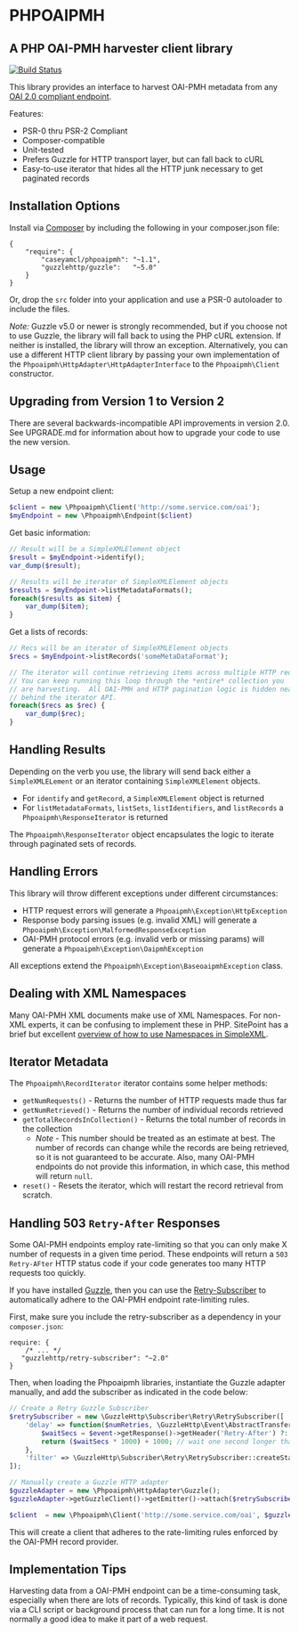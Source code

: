 PHPOAIPMH
=========

A PHP OAI-PMH harvester client library
--------------------------------------

[![Build Status](https://travis-ci.org/caseyamcl/Phpoiapmh.png)](https://travis-ci.org/caseyamcl/Phpoiapmh.png)

This library provides an interface to harvest OAI-PMH metadata
from any [OAI 2.0 compliant endpoint](http://www.openarchives.org/OAI/openarchivesprotocol.html#ListMetadataFormats).

Features:
* PSR-0 thru PSR-2 Compliant
* Composer-compatible
* Unit-tested
* Prefers Guzzle for HTTP transport layer, but can fall back to cURL
* Easy-to-use iterator that hides all the HTTP junk necessary to get paginated records


Installation Options
--------------------
Install via [Composer](http://getcomposer.org/) by including the following in your composer.json file: 
 
    {
        "require": {
            "caseyamcl/phpoaipmh": "~1.1",
            "guzzlehttp/guzzle":   "~5.0"
        }
    }

Or, drop the `src` folder into your application and use a PSR-0 autoloader to include the files.

*Note:* Guzzle v5.0 or newer is strongly recommended, but if you choose not to use Guzzle, the
library will fall back to using the PHP cURL extension.  If neither is installed, the library will
throw an exception.  Alternatively, you can use a different HTTP client library by passing your own
implementation of the `Phpoaipmh\HttpAdapter\HttpAdapterInterface` to the `Phpoaipmh\Client` constructor.


Upgrading from Version 1 to Version 2
-------------------------------------

There are several backwards-incompatible API improvements in version 2.0.  See UPGRADE.md for
information about how to upgrade your code to use the new version.


Usage
-----
Setup a new endpoint client:

```php
$client = new \Phpoaipmh\Client('http://some.service.com/oai');
$myEndpoint = new \Phpoaipmh\Endpoint($client)
```

Get basic information:

```php
// Result will be a SimpleXMLElement object
$result = $myEndpoint->identify();
var_dump($result);

// Results will be iterator of SimpleXMLElement objects
$results = $myEndpoint->listMetadataFormats();
foreach($results as $item) {
    var_dump($item);
}
```

Get a lists of records:


```php
// Recs will be an iterator of SimpleXMLElement objects
$recs = $myEndpoint->listRecords('someMetaDataFormat');

// The iterator will continue retrieving items across multiple HTTP requests.
// You can keep running this loop through the *entire* collection you
// are harvesting.  All OAI-PMH and HTTP pagination logic is hidden neatly
// behind the iterator API.
foreach($recs as $rec) {
    var_dump($rec);
}
```

Handling Results
----------------
Depending on the verb you use, the library will send back either a `SimpleXMLELement`
or an iterator containing `SimpleXMLElement` objects.

* For `identify` and `getRecord`, a `SimpleXMLElement` object is returned
* For `listMetadataFormats`, `listSets`, `listIdentifiers`, and `listRecords` a `Phpoaipmh\ResponseIterator` is returned

The `Phpoaipmh\ResponseIterator` object encapsulates the logic to iterate through paginated sets of records.


Handling Errors
---------------

This library will throw different exceptions under different circumstances:

* HTTP request errors will generate a `Phpoaipmh\Exception\HttpException`
* Response body parsing issues (e.g. invalid XML) will generate a `Phpoaipmh\Exception\MalformedResponseException`
* OAI-PMH protocol errors (e.g. invalid verb or missing params) will generate a `Phpoaipmh\Exception\OaipmhException`

All exceptions extend the `Phpoaipmh\Exception\BaseoaipmhException` class.


Dealing with XML Namespaces
---------------------------

Many OAI-PMH XML documents make use of XML Namespaces.  For non-XML experts, it can be confusing to implement
these in PHP.  SitePoint has a brief but excellent [overview of how to use Namespaces in SimpleXML](http://www.sitepoint.com/simplexml-and-namespaces/).


Iterator Metadata
-----------------

The `Phpoaipmh\RecordIterator` iterator contains some helper methods:

* `getNumRequests()` - Returns the number of HTTP requests made thus far
* `getNumRetrieved()` - Returns the number of individual records retrieved
* `getTotalRecordsInCollection()` - Returns the total number of records in the collection
    * *Note* - This number should be treated as an estimate at best.  The number of records
      can change while the records are being retrieved, so it is not guaranteed to be accurate.
      Also, many OAI-PMH endpoints do not provide this information, in which case, this method will
      return `null`.
* `reset()` - Resets the iterator, which will restart the record retrieval from scratch.


Handling 503 `Retry-After` Responses
------------------------------------

Some OAI-PMH endpoints employ rate-limiting so that you can only make X number
of requests in a given time period.  These endpoints will return a `503 Retry-AFter`
HTTP status code if your code generates too many HTTP requests too quickly.

If you have installed [Guzzle](http://guzzlephp.org), then you can use the
[Retry-Subscriber](https://github.com/guzzle/retry-subscriber) to automatically
adhere to the OAI-PMH endpoint rate-limiting rules.

First, make sure you include the retry-subscriber as a dependency in your
`composer.json`:

    require: {
        /* ... */
       "guzzlehttp/retry-subscriber": "~2.0"
    }
    
Then, when loading the Phpoaipmh libraries, instantiate the Guzzle adapter
manually, and add the subscriber as indicated in the code below:

```php
// Create a Retry Guzzle Subscriber
$retrySubscriber = new \GuzzleHttp\Subscriber\Retry\RetrySubscriber([
    'delay' => function($numRetries, \GuzzleHttp\Event\AbstractTransferEvent $event) {
        $waitSecs = $event->getResponse()->getHeader('Retry-After') ?: '5';
        return ($waitSecs * 1000) + 1000; // wait one second longer than the server said to
    },
    'filter' => \GuzzleHttp\Subscriber\Retry\RetrySubscriber::createStatusFilter(),
]);

// Manually create a Guzzle HTTP adapter
$guzzleAdapter = new \Phpoaipmh\HttpAdapter\Guzzle();
$guzzleAdapter->getGuzzleClient()->getEmitter()->attach($retrySubscriber);

$client  = new \Phpoaipmh\Client('http://some.service.com/oai', $guzzleAdapter);
```

This will create a client that adheres to the rate-limiting rules enforced by the OAI-PMH record provider.


Implementation Tips
-------------------

Harvesting data from a OAI-PMH endpoint can be a time-consuming task, especially when there are lots of records.
Typically, this kind of task is done via a CLI script or background process that can run for a long time.
It is not normally a good idea to make it part of a web request.
